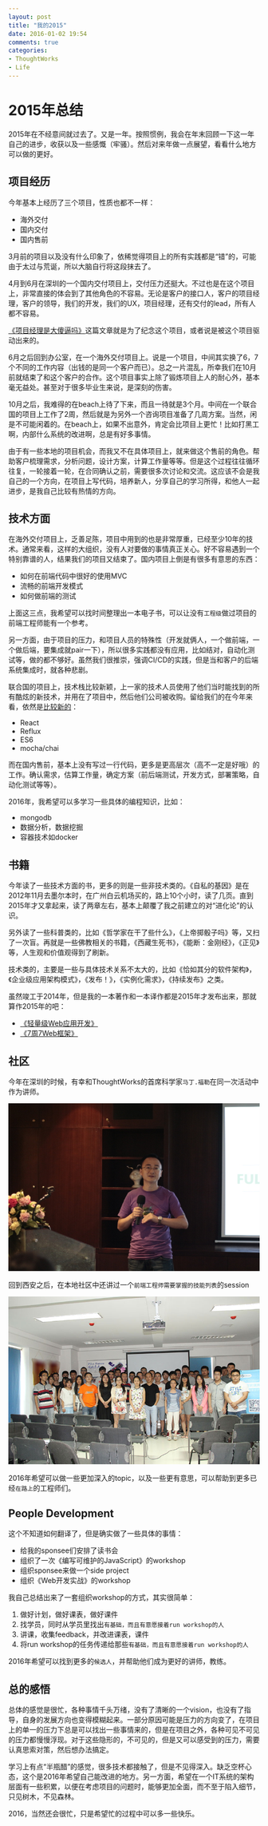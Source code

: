 ```yaml
---
layout: post
title: "我的2015"
date: 2016-01-02 19:54
comments: true
categories: 
- ThoughtWorks
- Life
---
```


# 2015年总结

2015年在不经意间就过去了。又是一年。按照惯例，我会在年末回顾一下这一年自己的进步，收获以及一些感慨（牢骚）。然后对来年做一点展望，看看什么地方可以做的更好。

## 项目经历

今年基本上经历了三个项目，性质也都不一样：

-  海外交付
-  国内交付
-  国内售前

3月前的项目以及没有什么印象了，依稀觉得项目上的所有实践都是“错”的，可能由于太过与荒诞，所以大脑自行将这段抹去了。

4月到6月在深圳的一个国内交付项目上，交付压力还挺大。不过也是在这个项目上，非常直接的体会到了其他角色的不容易。无论是客户的接口人，客户的项目经理，客户的领导，我们的开发，我们的UX，项目经理，还有交付的lead，所有人都不容易。

[《项目经理是大傻逼吗》](http://icodeit.org/2015/07/is-project-manager-a-fool/)这篇文章就是为了纪念这个项目，或者说是被这个项目驱动出来的。

6月之后回到办公室，在一个海外交付项目上。说是一个项目，中间其实换了6，7个不同的工作内容（出钱的是同一个客户而已）。总之一片混乱，所幸我们在10月前就结束了和这个客户的合作。这个项目事实上除了锻炼项目上人的耐心外，基本毫无益处。甚至对于很多毕业生来说，是深刻的伤害。

10月之后，我难得的在beach上待了下来，而且一待就是3个月。中间在一个联合国的项目上工作了2周，然后就是为另外一个咨询项目准备了几周方案。当然，闲是不可能闲着的。在beach上，如果不出意外，肯定会比项目上更忙！比如打黑工啊，内部什么系统的改进啊，总是有好多事情。

由于有一些本地的项目机会，而我又不在具体项目上，就来做这个售前的角色。帮助客户梳理需求，分析问题，设计方案，计算工作量等等。但是这个过程往往循环往复，一轮接着一轮，在合同确认之前，需要很多次讨论和交流。这应该不会是我自己的一个方向，在项目上写代码，培养新人，分享自己的学习所得，和他人一起进步，是我自己比较有热情的方向。

## 技术方面

在海外交付项目上，乏善足陈，项目中用到的也是非常厚重，已经至少10年的技术。通常来看，这样的大组织，没有人对要做的事情真正关心。好不容易遇到一个特别靠谱的人，结果我们的项目又结束了。国内项目上倒是有很多有意思的东西：

-  如何在前端代码中很好的使用MVC
-  流畅的前端开发模式
-  如何做前端的测试

上面这三点，我希望可以找时间整理出一本电子书，可以让没有`工程级`做过项目的前端工程师能有一个参考。

另一方面，由于项目的压力，和项目人员的特殊性（开发就俩人，一个做前端，一个做后端，要集成就pair一下），所以很多实践都没有应用，比如结对，自动化测试等，做的都不够好。虽然我们很推崇，强调CI/CD的实践，但是当和客户的后端系统集成时，就各种悲剧。

联合国的项目上，技术栈比较新颖，上一家的技术人员使用了他们当时能找到的所有酷炫的新技术，并用在了项目中，然后他们公司被收购。留给我们的在今年来看，依然是[比较新的](http://icodeit.org/2015/11/get-started-with-reflux/)：

-  React
-  Reflux
-  ES6
-  mocha/chai

而在国内售前，基本上没有写过一行代码，更多是更高层次（高不一定是好哦）的工作。确认需求，估算工作量，确定方案（前后端测试，开发方式，部署策略，自动化测试等等）。

2016年，我希望可以多学习一些具体的编程知识，比如：

-  mongodb
-  数据分析，数据挖掘
-  容器技术如docker

## 书籍

今年读了一些技术方面的书，更多的则是一些非技术类的。《自私的基因》是在2012年11月去墨尔本时，在广州白云机场买的，路上10个小时，读了几页。直到2015年才又拿起来，读了两章左右，基本上颠覆了我之前建立的对“进化论”的认识。

另外读了一些科普类的，比如《哲学家在干了些什么》，《上帝掷骰子吗》等，又扫了一次盲。再就是一些佛教相关的书籍，《西藏生死书》，《能断：金刚经》，《正见》等，人生观和价值观得到了刷新。

技术类的，主要是一些与具体技术关系不太大的，比如《恰如其分的软件架构》，《企业级应用架构模式》，《发布！》，《实例化需求》，《持续发布》之类。

虽然竣工于2014年，但是我的一本著作和一本译作都是2015年才发布出来，那就算作2015年的吧：

-  [《轻量级Web应用开发》](http://www.amazon.cn/gp/product/B012R5A1NQ)
-  [《7周7Web框架》](http://www.amazon.cn/dp/B015317A94)

## 社区

今年在深圳的时候，有幸和ThoughtWorks的首席科学家`马丁.福勒`在同一次活动中作为讲师。

![shenzhen](/images/2016/01/shenzhen-resized.jpg)

回到西安之后，在本地社区中还讲过一个`前端工程师需要掌握的技能列表`的session

![xian](/images/2016/01/xian-resized.jpg)

2016年希望可以做一些更加深入的topic，以及一些更有意思，可以帮助到更多已经`在路上`的工程师们。

## People Development

这个不知道如何翻译了，但是确实做了一些具体的事情：

-  给我的sponsee们安排了读书会
-  组织了一次《编写可维护的JavaScript》的workshop
-  组织sponsee来做一个side project
-  组织《Web开发实战》的workshop

我自己总结出来了一套组织workshop的方式，其实很简单：

1.  做好计划，做好课表，做好课件
2.  找学员，同时从学员里找出`有基础，而且有意愿接着run workshop的人`
3.  讲课，收集feedback，并改进课表，课件
4.  将run workshop的任务传递给那些`有基础，而且有意愿接着run workshop的人`

2016年希望可以找到更多的`候选人`，并帮助他们成为更好的讲师，教练。

## 总的感悟

总体的感觉是很忙，各种事情千头万绪，没有了清晰的一个vision，也没有了指导，自身的发展方向也变得模糊起来。一部分原因可能是压力的方向变了，在项目上的单一的压力下总是可以找出一些事情来的，但是在项目之外，各种可见不可见的压力都慢慢浮现。对于这些隐形的，不可见的，但是又可以感受到的压力，需要认真思索对策，然后想办法搞定。

学习上有点“半瓶醋”的感觉，很多技术都接触了，但是不见得深入。缺乏空杯心态，这个是2016年希望自己能改进的地方。另一方面，希望在一个IT系统的架构层面有一些积累，以便在考虑项目的问题时，能够更加全面，而不至于陷入细节，只见树木，不见森林。

2016，当然还会很忙，只是希望忙的过程中可以多一些快乐。